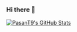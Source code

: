 ### Hi there 👋

<!--
**PasanT9/PasanT9** is a ✨ _special_ ✨ repository because its `README.md` (this file) appears on your GitHub profile.

- 🔭 I’m currently working on ...
- 🌱 I’m currently learning ...
- 👯 I’m looking to collaborate on ...
- 🤔 I’m looking for help with ...
- 💬 Ask me about ...
- 📫 How to reach me: ...
- 😄 Pronouns: ...
- ⚡ Fun fact: ...
-->
<a href="https://github.com/PasanT9/PasanT9">
  <img align="center" src="https://github-readme-stats.vercel.app/api?username=PasanT9&show_icons=true&line_height=27&count_private=true&title_color=067AC9&text_color=1d1f21&icon_color=2bbc8a&bg_color=ffffff" alt="PasanT9's GitHub Stats" />
</a>
